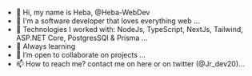 - 👋 Hi, my name is Heba, @Heba-WebDev
- 👀 I'm a software developer that loves everything web ...
- 🌱 Technologies I worked with: NodeJs, TypeScript, NextJs, Tailwind, ASP.NET Core, PostgresSQl & Prisma ...
- 📙 Always learning
- 💞️ I’m open to collaborate on projects ...
- 📫 How to reach me? contact me on here or on twitter (@Jr_dev20)...

<!---
Heba-WebDev/Heba-WebDev is a ✨ special ✨ repository because its `README.md` (this file) appears on your GitHub profile.
You can click the Preview link to take a look at your changes.
--->
